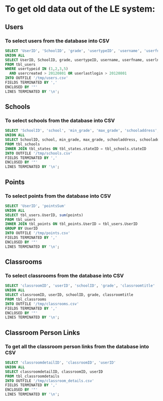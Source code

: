 # To get old data out of the LE system:

## Users
### To select users from the database into CSV
```sql
SELECT 'UserID', 'SchoolID', 'grade', 'usertypeID', 'username', 'userfname', 'userlname', 'dateofbirth', 'recoverypassword'
UNION ALL
SELECT UserID, SchoolID, grade, usertypeID, username, userfname, userlname, dateofbirth, recoverypassword
FROM tbl_users
WHERE usertypeid IN (1,2,3,5)
  AND usercreated > 20120801 OR userlastlogin > 20120801
INTO OUTFILE '/tmp/users.csv'
FIELDS TERMINATED BY ','
ENCLOSED BY '"'
LINES TERMINATED BY '\n';
```

## Schools
### To select schools from the database into CSV
```sql
SELECT 'SchoolID', 'school', 'min_grade', 'max_grade', 'schooladdress', 'schooladdress2', 'city', 'state', 'schoolzip', 'schoolphone', 'lat', 'lon', 'timezone', 'gmtoffset', 'distribution_model'
UNION ALL
SELECT SchoolID, school, min_grade, max_grade, schooladdress, schooladdress2, cityID, tbl_states.state, schoolzip, schoolphone, lat, lon, timezone, gmtoffset, distribution_model
FROM tbl_schools
INNER JOIN tbl_states ON tbl_states.stateID = tbl_schools.stateID
INTO OUTFILE '/tmp/schools.csv'
FIELDS TERMINATED BY ','
ENCLOSED BY '"'
LINES TERMINATED BY '\n';
```

## Points
### To select points from the database into CSV
```sql
SELECT 'UserID', 'pointsSum'
UNION ALL
SELECT tbl_users.UserID, sum(points)
FROM tbl_users
INNER JOIN tbl_points ON tbl_points.UserID = tbl_users.UserID
GROUP BY UserID
INTO OUTFILE '/tmp/points.csv'
FIELDS TERMINATED BY ','
ENCLOSED BY '"'
LINES TERMINATED BY '\n';
```

## Classrooms
### To select classrooms from the database into CSV
```sql
SELECT 'classroomID', 'userID', 'schoolID', 'grade', 'classroomtitle'
UNION ALL
SELECT classroomID, userID, schoolID, grade, classroomtitle
FROM tbl_classrooms
INTO OUTFILE '/tmp/classrooms.csv'
FIELDS TERMINATED BY ','
ENCLOSED BY '"'
LINES TERMINATED BY '\n';
```

## Classroom Person Links
### To get all the classroom person links from the database into CSV
```sql
SELECT 'classroomdetailID', 'classroomID', 'userID'
UNION ALL
SELECT classroomdetailID, classroomID, userID
FROM tbl_classroomdetails
INTO OUTFILE '/tmp/classroom_details.csv'
FIELDS TERMINATED BY ','
ENCLOSED BY '"'
LINES TERMINATED BY '\n';
```

